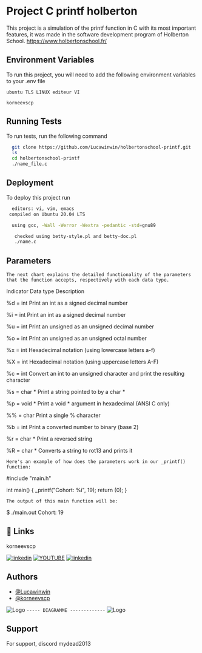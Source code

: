 
# Project C printf holberton 

This project is a simulation of the printf function in C with its most important features, it was made in the software development program of Holberton School.
https://www.holbertonschool.fr/


## Environment Variables

To run this project, you will need to add the following environment variables to your .env file

`ubuntu TLS LINUX editeur VI `

`korneevscp`


## Running Tests

To run tests, run the following command

```bash
  git clone https://github.com/Lucawinwin/holbertonschool-printf.git
  ls 
  cd holbertonschool-printf
  ./name_file.c
```


## Deployment

To deploy this project run

```bash
  editors: vi, vim, emacs
 compiled on Ubuntu 20.04 LTS 

  using gcc, -Wall -Werror -Wextra -pedantic -std=gnu89

   checked using betty-style.pl and betty-doc.pl
   ./name.c
```


## Parameters
` The next chart explains the detailed functionality of the parameters that the function accepts, respectively with each data type. `


Indicator	Data type	Description 

%d =	int	Print an int as a signed decimal number

%i =	int	Print an int as a signed decimal number

%u =	int	Print an unsigned as an unsigned decimal number

%o =	int	Print an unsigned as an unsigned octal number

%x =	int	Hexadecimal notation (using lowercase letters a-f)

%X =	int	Hexadecimal notation (using uppercase letters A-F)

%c =	int	Convert an int to an unsigned character and print the resulting character

%s =	char *	Print a string pointed to by a char *

%p =	void *	Print a void * argument in hexadecimal (ANSI C only)

%% =	char	Print a single % character

%b =	int	Print a converted number to binary (base 2)

%r =	char *	Print a reversed string

%R =	char *	Converts a string to rot13 and prints it

` Here's an example of how does the parameters work in our _printf() function: `


#include "main.h"

int main()
{
    _printf("Cohort: %i", 19);
    return (0);
}

`The output of this main function will be:`

$ ./main.out
Cohort: 19

## 🔗 Links
korneevscp

[![linkedin](https://img.shields.io/badge/korneevscp-0A66C2?style=for-the-badge&logo=linkedin&logoColor=white)](https://www.linkedin.com/in/valentin-freidel-4365502a7/)
[![YOUTUBE ](https://img.shields.io/badge/korneevscp-0A66C2?style=for-the-badge&logo=youtube&logoColor=white)](https://www.youtube.com/@korneevscp)
[![linkedin](https://img.shields.io/badge/Lucawinwin-0A66C2?style=for-the-badge&logo=linkedin&logoColor=white)](https://www.linkedin.com/in/luca-windwehr-6900b013a/)


## Authors

- [@Lucawinwin](https://github.com/Lucawinwin)
- [@korneevscp](https://github.com/korneevscp)


![Logo](https://cdn.discordapp.com/attachments/1294216873482653696/1310551316384452608/Capture_decran_2024-11-25_112146.png?ex=6745a186&is=67445006&hm=70a1f65834f2ea0dc6e584f4d0efeb9728ba8c79fc866af7ea73bee7156c86d0&)
`----- DIAGRAMME -------------`
![Logo](https://cdn.discordapp.com/attachments/1294216873482653696/1310569527200841738/Capture_decran_2024-11-25_123459.png?ex=6745b27c&is=674460fc&hm=431037a5648efa8e4b39ad1d4108ad9eb76d8e6e73c8777013a929c24f2287ac&)
## Support

For support, discord mydead2013